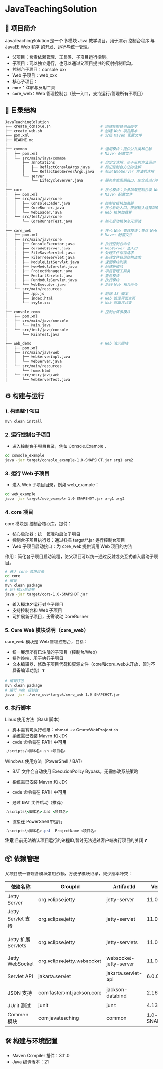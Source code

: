 # JavaTeachingSolution

## 📘 项目简介

JavaTeachingSolution 是一个 多模块 Java 教学项目，用于演示 控制台程序 与 JavaEE Web 程序 的开发、运行与统一管理。

- 父项目：负责依赖管理、工具类、子项目运行控制。
- 子项目：可以独立运行，也可以通过父项目提供的反射机制启动。
 - 控制台子项目：console_xxx
 - Web 子项目：web_xxx
- 核心子项目：
 - core：注解与反射工具
 - core_web：Web 管理控制台（统一入口，支持运行/管理所有子项目）

## 📂 目录结构

```bash
JavaTeachingSolution
├── create_console.sh                       # 创建控制台项目脚本
├── create_web.sh                           # 创建 Web 项目脚本
├── pom.xml                                 # 父级 Maven 配置文件
├── README.md
│
├── common                                  # 通用模块：提供公共类和注解
│   ├── pom.xml                             # Maven 配置文件
│   └── src/main/java/common
│       ├── annotations                     # 自定义注解，用于反射方法调用
│       │   ├── ReflectConsoleArgs.java     # 标记控制台方法的注解
│       │   └── ReflectWebServerArgs.java   # 标记 WebServer 方法的注解
│       └── server
│           └── LifecycleServer.java        # 服务生命周期接口，定义启动/停止等方法
│
├── core                                    # 核心模块：负责加载控制台或 Web 子项目
│   ├── pom.xml                             # Maven 配置文件
│   ├── src/main/java/core
│   │   ├── ConsoleLoader.java              # 控制台模块加载器
│   │   ├── CoreRunner.java                 # 核心启动入口，根据输入选择加载模块
│   │   └── WebLoader.java                  # Web 模块加载器
│   └── src/test/java/core
│       └── CoreRunnerTest.java             # 核心启动模块单元测试
│
├── core_web                                # 核心 Web 管理模块：提供 Web 管理界面和模块操作
│   ├── pom.xml                             # Maven 配置文件
│   ├── src/main/java/core
│   │   ├── ConsoleExecutor.java            # 执行控制台命令
│   │   ├── CoreWebServer.java              # WebServer 主入口
│   │   ├── FileSaveServlet.java            # 处理文件保存请求
│   │   ├── FileTreeServlet.java            # 处理文件目录结构请求
│   │   ├── ModuleListServlet.java          # 返回模块列表
│   │   ├── NewModuleServlet.java           # 创建新模块
│   │   ├── ProjectManager.java             # 项目管理工具类
│   │   ├── RestartServlet.java             # 重启模块
│   │   ├── RunModuleServlet.java           # 执行模块
│   │   └── WebExecutor.java                # 执行 Web 相关命令
│   └── src/main/resources
│       ├── app.js                          # 前端 JS 脚本
│       ├── index.html                      # Web 管理界面主页
│       └── style.css                       # Web 页面样式表
│
├── console_demo                            # 控制台演示模块
│   ├── pom.xml
│   ├── src/main/java/console
│   │   └── Main.java
│   └── src/test/java/console
│       └── MainTest.java
│
├── web_demo                                # Web 演示模块
│   ├── pom.xml
│   ├── src/main/java/web
│   │   ├── WebServerImpl.java
│   │   └── WebServer.java
│   └── src/main/resources
│       └── home.html
│   └── src/test/java/web
│       └── WebServerTest.java
```


## ⚙️ 构建与运行

### 1. 构建整个项目

```bash
mvn clean install
```


### 2. 运行控制台子项目

- 进入控制台子项目目录，例如 Console.Example：

```bash
cd console_example
java -jar target/console_example-1.0-SNAPSHOT.jar arg1 arg2
```


### 3. 运行 Web 子项目
- 进入 Web 子项目目录，例如 web_example：

```bash
cd web_example
java -jar target/web_example-1.0-SNAPSHOT.jar arg1 arg2
```


### 4. core 项目

core 模块是 控制台核心库，提供：

- 核心启动器：统一管理和启动子项目
- 控制台子项目执行器：通过扫描 target/*.jar 运行控制台项目
- Web 子项目启动接口：为 core_web 提供调用 Web 项目的方法

作用：简化各子项目启动流程，使父项目可以统一通过反射或交互式输入启动子项目。

```bash
# 进入 core 模块目录
cd core
# 编译
mvn clean package
# 运行核心启动器
java -jar target/core-1.0-SNAPSHOT.jar
```
- 输入模块名运行对应子项目
- 支持控制台和 Web 子项目
- 可扩展新子项目，无需改动 CoreRunner


### 5. Core Web 模块说明（core_web）

core_web 模块是 Web 管理控制台，目标：
- 统一展示所有已注册的子项目（控制台/Web）
- 操作终端，用于执行子项目
- 文本编辑器，修改子项目代码和资源文件（core和core_web未开放，暂时不具备编译功能）❓

```bash
# 编译打包
mvn clean package
# 运行 Web 控制台
java -jar ./core_web/target/core_web-1.0-SNAPSHOT.jar
```

### 6. 执行脚本

Linux 使用方法（Bash 脚本）
- 脚本需有可执行权限：chmod +x CreateWebProject.sh
- 系统需已安装 Maven 和 JDK
- code 命令需在 PATH 中可用

```bash
./scripts/<脚本名>.sh <项目名>
```

Windows 使用方法（PowerShell / BAT）

- BAT 文件会自动使用 ExecutionPolicy Bypass，无需修改系统策略
- 系统需已安装 Maven 和 JDK
- code 命令需在 PATH 中可用

- 通过 BAT 文件启动（推荐）

```bat
.\scripts\<脚本名>.bat <项目名>
```

- 直接在 PowerShell 中运行

```powershell
.\scripts\<脚本名>.ps1 -ProjectName <项目名>
```

**注意** 目前无法确认项目运行的进程ID,暂时无法通过客户端执行项目的关闭 ❓


## 📦 依赖管理

父项目统一管理各模块常用依赖，方便子模块继承，减少版本冲突：

| 依赖名称         | GroupId                       | ArtifactId                | Version    | Scope    | 用途说明                             |
|-----------------|-------------------------------|---------------------------|-----------|---------|------------------------------------|
| Jetty Server     | org.eclipse.jetty             | jetty-server              | 11.0.17  | 默认    | 提供 HTTP/Web 服务器功能            |
| Jetty Servlet 支持 | org.eclipse.jetty           | jetty-servlet             | 11.0.17  | 默认    | 支持 Servlet 功能                   |
| Jetty 扩展 Servlets | org.eclipse.jetty          | jetty-servlets            | 11.0.17  | 默认    | 提供附加 Servlet 功能（如 DefaultServlet） |
| Jetty WebSocket  | org.eclipse.jetty.websocket   | websocket-jetty-server    | 11.0.17  | 默认    | WebSocket 支持                      |
| Servlet API      | jakarta.servlet              | jakarta.servlet-api       | 6.0.0    | provided | Web 模块使用的 Servlet 接口          |
| JSON 支持        | com.fasterxml.jackson.core   | jackson-databind          | 2.16.2   | 默认    | JSON 序列化与反序列化               |
| JUnit 测试       | junit                        | junit                     | 4.13.2   | test    | 单元测试框架                         |
| Common 模块      | com.javateaching             | common                    | 1.0-SNAPSHOT | 默认 | 父模块下公共类库                     |


## 🛠️ 构建与环境配置

- Maven Compiler 插件：3.11.0
- Java 编译版本：21